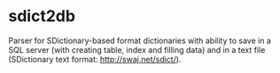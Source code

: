# sdict2db
Parser for SDictionary-based format dictionaries with ability to save in a SQL server (with creating table, index and filling data)
and in a text file (SDictionary text format: http://swaj.net/sdict/).
